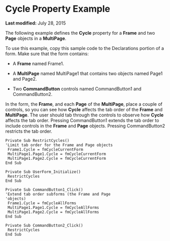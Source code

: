 
# Cycle Property Example

 **Last modified:** July 28, 2015

The following example defines the  **Cycle** property for a **Frame** and two **Page** objects in a **MultiPage**.

To use this example, copy this sample code to the Declarations portion of a form. Make sure that the form contains:



- A  **Frame** named Frame1.
    
- A  **MultiPage** named MultiPage1 that contains two objects named Page1 and Page2.
    
- Two  **CommandButton** controls named CommandButton1 and CommandButton2.
    

In the form, the  **Frame**, and each  **Page** of the **MultiPage**, place a couple of controls, so you can see how  **Cycle** affects the tab order of the **Frame** and **MultiPage**.
The user should tab through the controls to observe how  **Cycle** affects the tab order. Pressing CommandButton1 extends the tab order to include controls in the **Frame** and **Page** objects. Pressing CommandButton2 restricts the tab order.



```
Private Sub RestrictCycles() 
'Limit tab order for the Frame and Page objects 
 Frame1.Cycle = fmCycleCurrentForm 
 MultiPage1.Page1.Cycle = fmCycleCurrentForm 
 MultiPage1.Page2.Cycle = fmCycleCurrentForm 
End Sub 
 
Private Sub UserForm_Initialize() 
 RestrictCycles 
End Sub 
 
Private Sub CommandButton1_Click() 
'Extend tab order subforms (the Frame and Page 
'objects) 
 Frame1.Cycle = fmCycleAllForms 
 MultiPage1.Page1.Cycle = fmCycleAllForms 
 MultiPage1.Page2.Cycle = fmCycleAllForms 
End Sub 
 
Private Sub CommandButton2_Click() 
 RestrictCycles 
End Sub
```

